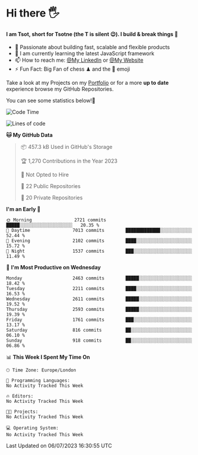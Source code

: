# Hi there :raised_hand_with_fingers_splayed:
#### I am Tsot, short for Tsotne (the T is silent :wink:). I build & break things :space_invader:
- :telescope: Passionate about building fast, scalable and flexible products
- :seedling: I am currently learning the latest JavaScript framework 
- :mailbox: How to reach me: [@My LinkedIn](https://www.linkedin.com/in/tsotne-gvadzabia/) or [@My Website](https://tsotne.co.uk/contact)
- :zap: Fun Fact: Big Fan of chess ♟ and the 👾 emoji

Take a look at my Projects on my [Portfolio](https://tsotne.co.uk/) or for a more **up to date** experience browse my GitHub Repositories.

You can see some statistics below!:space_invader:
<!--START_SECTION:waka-->
![Code Time](http://img.shields.io/badge/Code%20Time-761%20hrs%202%20mins-blue)

![Lines of code](https://img.shields.io/badge/From%20Hello%20World%20I%27ve%20Written-6.6%20million%20lines%20of%20code-blue)

**🐱 My GitHub Data** 

> 📦 457.3 kB Used in GitHub's Storage 
 > 
> 🏆 1,270 Contributions in the Year 2023
 > 
> 🚫 Not Opted to Hire
 > 
> 📜 22 Public Repositories 
 > 
> 🔑 20 Private Repositories 
 > 
**I'm an Early 🐤** 

```text
🌞 Morning                2721 commits        █████░░░░░░░░░░░░░░░░░░░░   20.35 % 
🌆 Daytime                7013 commits        █████████████░░░░░░░░░░░░   52.44 % 
🌃 Evening                2102 commits        ████░░░░░░░░░░░░░░░░░░░░░   15.72 % 
🌙 Night                  1537 commits        ███░░░░░░░░░░░░░░░░░░░░░░   11.49 % 
```
📅 **I'm Most Productive on Wednesday** 

```text
Monday                   2463 commits        █████░░░░░░░░░░░░░░░░░░░░   18.42 % 
Tuesday                  2211 commits        ████░░░░░░░░░░░░░░░░░░░░░   16.53 % 
Wednesday                2611 commits        █████░░░░░░░░░░░░░░░░░░░░   19.52 % 
Thursday                 2593 commits        █████░░░░░░░░░░░░░░░░░░░░   19.39 % 
Friday                   1761 commits        ███░░░░░░░░░░░░░░░░░░░░░░   13.17 % 
Saturday                 816 commits         ██░░░░░░░░░░░░░░░░░░░░░░░   06.10 % 
Sunday                   918 commits         ██░░░░░░░░░░░░░░░░░░░░░░░   06.86 % 
```


📊 **This Week I Spent My Time On** 

```text
🕑︎ Time Zone: Europe/London

💬 Programming Languages: 
No Activity Tracked This Week

🔥 Editors: 
No Activity Tracked This Week

🐱‍💻 Projects: 
No Activity Tracked This Week

💻 Operating System: 
No Activity Tracked This Week
```


 Last Updated on 06/07/2023 16:30:55 UTC
<!--END_SECTION:waka-->
